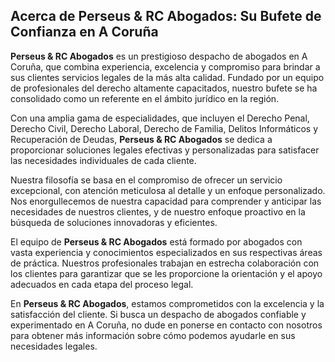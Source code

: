 ## Acerca de Perseus & RC Abogados: Su Bufete de Confianza en A Coruña

**Perseus & RC Abogados** es un prestigioso despacho de abogados en A Coruña, que combina experiencia, excelencia y compromiso para brindar a sus clientes servicios legales de la más alta calidad. Fundado por un equipo de profesionales del derecho altamente capacitados, nuestro bufete se ha consolidado como un referente en el ámbito jurídico en la región.

Con una amplia gama de especialidades, que incluyen el Derecho Penal, Derecho Civil, Derecho Laboral, Derecho de Familia, Delitos Informáticos y Recuperación de Deudas, **Perseus & RC Abogados** se dedica a proporcionar soluciones legales efectivas y personalizadas para satisfacer las necesidades individuales de cada cliente.

Nuestra filosofía se basa en el compromiso de ofrecer un servicio excepcional, con atención meticulosa al detalle y un enfoque personalizado. Nos enorgullecemos de nuestra capacidad para comprender y anticipar las necesidades de nuestros clientes, y de nuestro enfoque proactivo en la búsqueda de soluciones innovadoras y eficientes.

El equipo de **Perseus & RC Abogados** está formado por abogados con vasta experiencia y conocimientos especializados en sus respectivas áreas de práctica. Nuestros profesionales trabajan en estrecha colaboración con los clientes para garantizar que se les proporcione la orientación y el apoyo adecuados en cada etapa del proceso legal.

En **Perseus & RC Abogados**, estamos comprometidos con la excelencia y la satisfacción del cliente. Si busca un despacho de abogados confiable y experimentado en A Coruña, no dude en ponerse en contacto con nosotros para obtener más información sobre cómo podemos ayudarle en sus necesidades legales.

